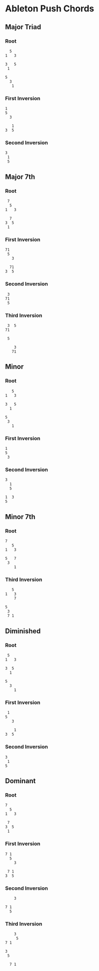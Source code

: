 # Ableton Push Chords

## Major Triad

### Root

```
  5
1   3

3   5
 1

5
  3
   1
```

### First Inversion

```
1
5
  3

   1
3  5
```

### Second Inversion

```
3
 1
 5
```

## Major 7th

### Root

```
 7
  5
1   3

  7
3  5
 1
```

### First Inversion

```
71
 5
   3

  71
3  5
```

### Second Inversion

```
 3
71
 5
```

### Third Inversion

```
 3  5
71

 5

    3
   71
```

## Minor

### Root

```
   5
1   3

3   5
  1

5
 3
   1
```

### First Inversion
```
1
5
 3
```

### Second Inversion

```
3
  1
  5

1  3
5
```

## Minor 7th

### Root

```
7
   5
1   3

5   7
 3
    1
```

### Third Inversion

```
   5
1   3
    7

5
 3
 7 1
```

## Diminished

### Root
```
 5
1   3

3  5
  1

5
  3
    1
```

### First Inversion

```
 1
5
   3

    1
3  5
```

### Second Inversion

```
3
 1
5
```

## Dominant

### Root

```
7
  5
1   3

 7
3  5
 1
```

### First Inversion

```
7 1
  5
    3

 7 1
3  5
```

### Second Inversion

```
    3

7 1
  5
```

### Third Inversion

```
    3
     5
7 1

3
 5

  7 1
```

